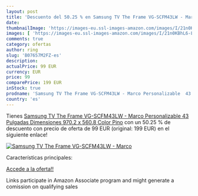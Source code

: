 ```yaml
---
layout: post
title: 'Descuento del 50.25 % en Samsung TV The Frame VG-SCFM43LW - Marco'
date: 
thumbnailImage: 'https://images-eu.ssl-images-amazon.com/images/I/21n0KBhL6-L._SL200_.jpg'
images: [ 'https://images-eu.ssl-images-amazon.com/images/I/21n0KBhL6-L._SL200_.jpg' ]
comments: true
category: ofertas
author: ring
slug: 'B07657M2FZ-es'
description:
actualPrice: 99 EUR
currency: EUR
price: 99
comparePrice: 199 EUR
inStock: true
prodname: 'Samsung TV The Frame VG-SCFM43LW - Marco Personalizable  43 Pulgadas  Dimensiones 970.2 x 560.8  Color Pino'
country: 'es'
---
```


Tienes [Samsung TV The Frame VG-SCFM43LW - Marco Personalizable  43 Pulgadas  Dimensiones 970.2 x 560.8  Color Pino](https://www.amazon.es/dp/B07657M2FZ/?tag=tolees-21) con un 50.25 % de descuento con precio de oferta de 99 EUR (original: 199 EUR) en el siguiente enlace!

[![Samsung TV The Frame VG-SCFM43LW - Marco](https://images-eu.ssl-images-amazon.com/images/I/21n0KBhL6-L._SL200_.jpg)](https://www.amazon.es/dp/B07657M2FZ/?tag=tolees-21)

Características principales:


[Accede a la oferta!!](https://www.amazon.es/dp/B07657M2FZ/?tag=tolees-21)

Links participate in Amazon Associate program and might generate a comission on qualifying sales


